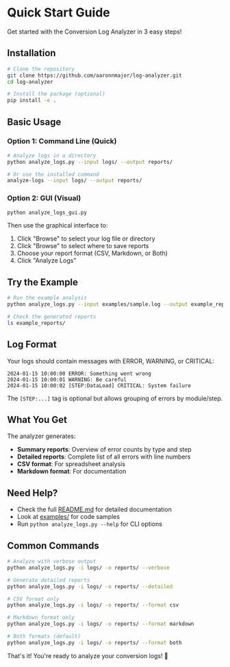 # Quick Start Guide

Get started with the Conversion Log Analyzer in 3 easy steps!

## Installation

```bash
# Clone the repository
git clone https://github.com/aaronnmajor/log-analyzer.git
cd log-analyzer

# Install the package (optional)
pip install -e .
```

## Basic Usage

### Option 1: Command Line (Quick)

```bash
# Analyze logs in a directory
python analyze_logs.py --input logs/ --output reports/

# Or use the installed command
analyze-logs --input logs/ --output reports/
```

### Option 2: GUI (Visual)

```bash
python analyze_logs_gui.py
```

Then use the graphical interface to:
1. Click "Browse" to select your log file or directory
2. Click "Browse" to select where to save reports
3. Choose your report format (CSV, Markdown, or Both)
4. Click "Analyze Logs"

## Try the Example

```bash
# Run the example analysis
python analyze_logs.py --input examples/sample.log --output example_reports/ --detailed

# Check the generated reports
ls example_reports/
```

## Log Format

Your logs should contain messages with ERROR, WARNING, or CRITICAL:

```
2024-01-15 10:00:00 ERROR: Something went wrong
2024-01-15 10:00:01 WARNING: Be careful
2024-01-15 10:00:02 [STEP:DataLoad] CRITICAL: System failure
```

The `[STEP:...]` tag is optional but allows grouping of errors by module/step.

## What You Get

The analyzer generates:
- **Summary reports**: Overview of error counts by type and step
- **Detailed reports**: Complete list of all errors with line numbers
- **CSV format**: For spreadsheet analysis
- **Markdown format**: For documentation

## Need Help?

- Check the full [README.md](README.md) for detailed documentation
- Look at [examples/](examples/) for code samples
- Run `python analyze_logs.py --help` for CLI options

## Common Commands

```bash
# Analyze with verbose output
python analyze_logs.py -i logs/ -o reports/ --verbose

# Generate detailed reports
python analyze_logs.py -i logs/ -o reports/ --detailed

# CSV format only
python analyze_logs.py -i logs/ -o reports/ --format csv

# Markdown format only
python analyze_logs.py -i logs/ -o reports/ --format markdown

# Both formats (default)
python analyze_logs.py -i logs/ -o reports/ --format both
```

That's it! You're ready to analyze your conversion logs! 🚀
